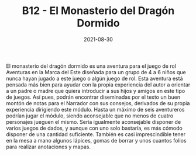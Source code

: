 ﻿---
title: B12 - El Monasterio del Dragón Dormido
summary: Corren rumores en el pueblo sobre el viejo monasterio sobre la colina. No son pocos los que afirman que una enorme sierpe roja despertó de su letargo milenario para atacar las vetustas piedras antaño con su letal y poderosa arma de aliento flamígero. Algunos otros aseguran que el Dragón Rojo aún descansa en el oscuro interior de los ruinosos restos el enclave. Quizás todo ello no sean más que habladurías, pero la Marca precisa de valientes aventureros que arrojen luz sobre la historia.
authors:
  - José Francisco Asensi Noguera
date: 2021-08-30
type: post
categories:
- Clásicos de la Marca
- Línea B
tags:
- Exploración
- Iniciación
- Dragón
- Templo
minlevels: "1"
maxlevels: "2"
prices: 7,50€
session: "1"
mincharacters: "4"
maxcharacters: "6"
eval: oficial
cover: "b12-el-monasterio-del-dragon-dormido.jpg"
download: "b12-el-monasterio-del-dragon-dormido.pdf"
moreinfo: "https://tesorosdelamarca.com/producto/el-monasterio-del-dragon-dormido/"
license: "OGL"
draft: false

---

El monasterio del dragón dormido es una aventura para el juego de rol Aventuras en la Marca del Este diseñada para un grupo de 4 a 6 niños que nunca hayan jugado a este juego o algún juego de rol. Esta aventura está pensada más bien para ayudar con la propia experiencia del autor a orientar a un padre o madre que quiera introducir a sus hijos y amigos en este tipo de juegos. Así pues, podrán encontrar diseminadas por el texto un buen montón de notas para el Narrador con sus consejos, derivados de su propia experiencia dirigiendo este módulo. Hasta un máximo de seis aventureros podrían jugar el módulo, siendo aconsejable que no menos de cuatro personajes jueguen el mismo.
Sería igualmente aconsejable disponer de varios juegos de dados, y aunque con uno solo bastaría, es más cómodo disponer de una cantidad suficiente. También es casi imprescindible tener en la mesa a mano algunos lápices, gomas de borrar y unos cuantos folios para realizar anotaciones y mapas.